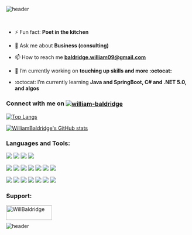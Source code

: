 ![header](https://capsule-render.vercel.app/api?type=rect&color=gradient&height=150&section=header&text=Hello%20there,%20&#128075;%20thanks%20for%20dropping%20in!&fontSize=45)

<br>

- ⚡ Fun fact: **Poet in the kitchen**

- 💬 Ask me about **Business (consulting)**

- 📫 How to reach me **baldridge.william09@gmail.com**

- 🔭 I’m currently working on **touching up skills and more :octocat:**

- :octocat: I’m currently learning **Java and SpringBoot, C# and .NET 5.0, and algos**


<h3 align="left">Connect with me on <a href="https://linkedin.com/in/william-baldridge" target="blank"><img align="center" src="https://img.shields.io/badge/LinkedIn-blue?style=flat&logo=linkedin&labelColor=blue" alt="william-baldridge" /></a></h3>

[![Top Langs](https://github-readme-stats.vercel.app/api/top-langs/?username=WilliamBaldridge&hide=Jupyter&layout=compact&theme=dracula)](https://github.com/WilliamBaldridge)

[![WilliamBaldridge's GitHub stats](https://github-readme-stats.vercel.app/api?username=WilliamBaldridge&show_icons=true&hide=stars&theme=onedark)](https://github.com/WilliamBaldridge)

<h3 align="left">Languages and Tools:</h3>

![](https://img.shields.io/badge/OS-Mac-informational?style=flat&logo=apple&logoColor=white&color=2bbc8a) ![](https://img.shields.io/badge/Editor-IntelliJ_IDEA-informational?style=flat&logo=intellij-idea&logoColor=white&color=2bbc8a) ![](https://img.shields.io/badge/Editor-Visual_Studio-informational?style=flat&logo=visual-studio&logoColor=white&color=2bbc8a)
![](https://img.shields.io/badge/Editor-Visual_Studio_Code-informational?style=flat&logo=visual-studio-code&logoColor=white&color=2bbc8a)

![](https://img.shields.io/badge/Code-JavaScript-informational?style=flat&logo=javascript&logoColor=white&color=2bbc8a) ![](https://img.shields.io/badge/Code-Java-informational?style=flat&logo=java&logoColor=white&color=2bbc8a) ![](https://img.shields.io/badge/Code-CSS-informational?style=flat&logo=css3&logoColor=white&color=2bbc8a) ![](https://img.shields.io/badge/Code-HTML-informational?style=flat&logo=html5&logoColor=white&color=2bbc8a) ![](https://img.shields.io/badge/Code-Python-informational?style=flat&logo=python&logoColor=white&color=2bbc8a) ![](https://img.shields.io/badge/Code-C:hash:-informational?style=flat&logo=c-sharp&logoColor=white&color=2bbc8a)
![](https://img.shields.io/badge/Code-MySQL-informational?style=flat&logo=mysql&logoColor=white&color=2bbc8a)

 ![](https://img.shields.io/badge/Tool-Jasmine-informational?style=flat&logo=jasmine&logoColor=white&color=2bbc8a)  ![](https://img.shields.io/badge/Tool-Thymeleaf-informational?style=flat&logo=thymeleaf&logoColor=white&color=2bbc8a) ![](https://img.shields.io/badge/Tool-React-informational?style=flat&logo=react&logoColor=white&color=2bbc8a) ![](https://img.shields.io/badge/Tool-Postman-informational?style=flat&logo=postman&logoColor=white&color=2bbc8a) ![](https://img.shields.io/badge/Framework-Bootstrap-informational?style=flat&logo=bootstrap&logoColor=white&color=2bbc8a)
 ![](https://img.shields.io/badge/Framework-.NET_5.0-informational?style=flat&logo=dot-net&logoColor=white&color=2bbc8a) ![](https://img.shields.io/badge/Framework-Spring-informational?style=flat&logo=spring&logoColor=white&color=2bbc8a) 


<h3 align="left">Support:</h3>
<p><a href="https://www.buymeacoffee.com/WillBaldridge"> <img align="left" src="https://cdn.buymeacoffee.com/buttons/v2/default-yellow.png" height="40" width="125" alt="WillBaldridge" /></a></p><br><br>


![header](https://capsule-render.vercel.app/api?type=slice&color=gradient&height=150&section=footer)
